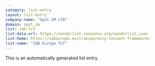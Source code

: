 ```yaml
---
category: list-entry
layout: list-entry
company-name: "Spot.IM LTD"
domain: spot.im
list: iab-tcf
list-data-url: https://vendorlist.consensu.org/vendorlist.json
list-home: https://iabeurope.eu/transparency-consent-framework/
list-name: "IAB Europe TCF"
---
```


This is an automatically generated list entry.
